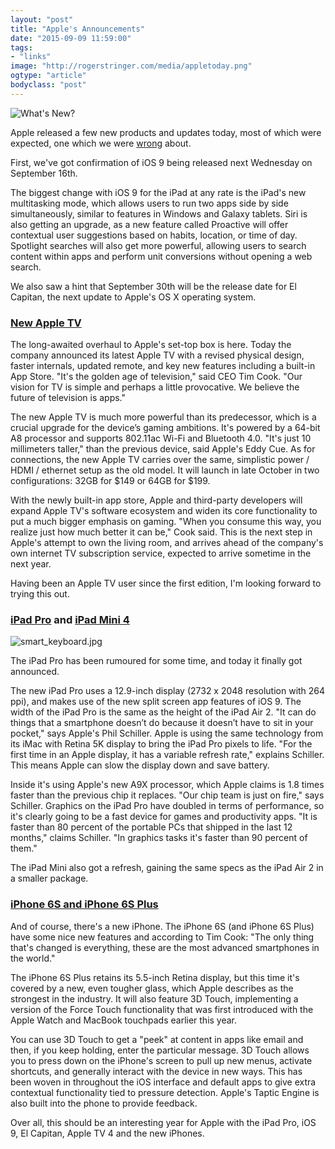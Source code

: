 ```yaml
---
layout: "post"
title: "Apple's Announcements"
date: "2015-09-09 11:59:00"
tags: 
- "links"
image: "http://rogerstringer.com/media/appletoday.png"
ogtype: "article"
bodyclass: "post"
---
```


![What's New?](http://rogerstringer.com/media/appletoday.png)

Apple released a few new products and updates today, most of which were expected, one which we were [wrong](http://rogerstringer.com/2015/09/08/prelude_to_hey_siri_event) about.

First, we've got confirmation of iOS 9 being released next Wednesday on September 16th.

The biggest change with iOS 9 for the iPad at any rate is the iPad's new multitasking mode, which allows users to run two apps side by side simultaneously, similar to features in Windows and Galaxy tablets. Siri is also getting an upgrade, as a new feature called Proactive will offer contextual user suggestions based on habits, location, or time of day. Spotlight searches will also get more powerful, allowing users to search content within apps and perform unit conversions without opening a web search.

We also saw a hint that September 30th will be the release date for El Capitan, the next update to Apple's OS X operating system.

### [New Apple TV](https://www.apple.com/tv/)

The long-awaited overhaul to Apple's set-top box is here. Today the company announced its latest Apple TV with a revised physical design, faster internals, updated remote, and key new features including a built-in App Store. "It's the golden age of television," said CEO Tim Cook. "Our vision for TV is simple and perhaps a little provocative. We believe the future of television is apps."

The new Apple TV is much more powerful than its predecessor, which is a crucial upgrade for the device’s gaming ambitions. It's powered by a 64-bit A8 processor and supports 802.11ac Wi-Fi and Bluetooth 4.0. "It's just 10 millimeters taller," than the previous device, said Apple's Eddy Cue. As for connections, the new Apple TV carries over the same, simplistic power / HDMI / ethernet setup as the old model. It will launch in late October in two configurations: 32GB for $149 or 64GB for $199.

With the newly built-in app store, Apple and third-party developers will expand Apple TV's software ecosystem and widen its core functionality to put a much bigger emphasis on gaming. "When you consume this way, you realize just how much better it can be," Cook said. This is the next step in Apple's attempt to own the living room, and arrives ahead of the company's own internet TV subscription service, expected to arrive sometime in the next year.

Having been an Apple TV user since the first edition, I'm looking forward to trying this out.

### [iPad Pro](https://www.apple.com/ipad-pro/) and [iPad Mini 4](https://www.apple.com/ipad-mini-4/)

![smart_keyboard.jpg](http://rogerstringer.com/media/smart_keyboard.jpg)

The iPad Pro has been rumoured for some time, and today it finally got announced. 

The new iPad Pro uses a 12.9-inch display (2732 x 2048 resolution with 264 ppi), and makes use of the new split screen app features of iOS 9. The width of the iPad Pro is the same as the height of the iPad Air 2. "It can do things that a smartphone doesn’t do because it doesn’t have to sit in your pocket," says Apple's Phil Schiller. Apple is using the same technology from its iMac with Retina 5K display to bring the iPad Pro pixels to life. "For the first time in an Apple display, it has a variable refresh rate," explains Schiller. This means Apple can slow the display down and save battery.

Inside it's using Apple's new A9X processor, which Apple claims is 1.8 times faster than the previous chip it replaces. "Our chip team is just on fire," says Schiller. Graphics on the iPad Pro have doubled in terms of performance, so it's clearly going to be a fast device for games and productivity apps. "It is faster than 80 percent of the portable PCs that shipped in the last 12 months," claims Schiller. "In graphics tasks it's faster than 90 percent of them."

The iPad Mini also got a refresh, gaining the same specs as the iPad Air 2 in a smaller package.

### [iPhone 6S and iPhone 6S Plus](https://www.apple.com/iphone-6s/)

And of course, there's a new iPhone. The iPhone 6S (and iPhone 6S Plus) have some nice new features and according to Tim Cook: "The only thing that's changed is everything, these are the most advanced smartphones in the world."

The iPhone 6S Plus retains its 5.5-inch Retina display, but this time it's covered by a new, even tougher glass, which Apple describes as the strongest in the industry. It will also feature 3D Touch, implementing a version of the Force Touch functionality that was first introduced with the Apple Watch and MacBook touchpads earlier this year.

You can use 3D Touch to get a "peek" at content in apps like email and then, if you keep holding, enter the particular message. 3D Touch allows you to press down on the iPhone's screen to pull up new menus, activate shortcuts, and generally interact with the device in new ways. This has been woven in throughout the iOS interface and default apps to give extra contextual functionality tied to pressure detection. Apple's Taptic Engine is also built into the phone to provide feedback.

Over all, this should be an interesting year for Apple with the iPad Pro, iOS 9, El Capitan, Apple TV 4 and the new iPhones.